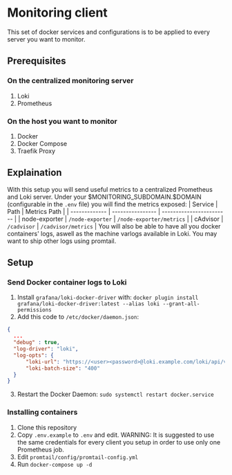 # Monitoring client
This set of docker services and configurations is to be applied to every server you want to monitor.

## Prerequisites
### On the centralized monitoring server
1. Loki
2. Prometheus
### On the host you want to monitor
1. Docker
2. Docker Compose
3. Traefik Proxy

## Explaination
With this setup you will send useful metrics to a centralized Prometheus and Loki server.
Under your \$MONITORING_SUBDOMAIN.\$DOMAIN (configurable in the `.env` file) you will find the metrics exposed:
| Service       | Path             | Metrics Path             |
| ------------- | ---------------- | ------------------------ |
| node-exporter | `/node-exporter` | `/node-exporter/metrics` |
| cAdvisor      | `/cadvisor`      | `/cadvisor/metrics`      |
You will also be able to have all you docker containers' logs, aswell as the machine varlogs available in Loki.
You may want to ship other logs using promtail.

## Setup
### Send Docker container logs to Loki
1. Install `grafana/loki-docker-driver` with: `docker plugin install grafana/loki-docker-driver:latest --alias loki --grant-all-permissions`
2. Add this code to `/etc/docker/daemon.json`:
  ```json
  {
    ...
    "debug" : true,
    "log-driver": "loki",
    "log-opts": {
        "loki-url": "https://<user><password>@loki.example.com/loki/api/v1/push",
        "loki-batch-size": "400"
    }
  }
  ```
3. Restart the Docker Daemon: `sudo systemctl restart docker.service`

### Installing containers
1. Clone this repository
2. Copy `.env.example` to `.env` and edit. WARNING: It is suggested to use the same credentials for every client you setup in order to use only one Prometheus job.
3. Edit `promtail/config/promtail-config.yml`
4. Run `docker-compose up -d`